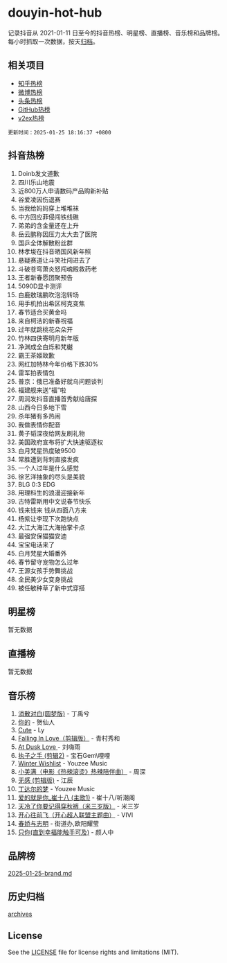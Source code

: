 # douyin-hot-hub

记录抖音从 2021-01-11 日至今的抖音热榜、明星榜、直播榜、音乐榜和品牌榜。每小时抓取一次数据，按天[归档](archives)。

## 相关项目

- [知乎热榜](https://github.com/lonnyzhang423/zhihu-hot-hub)
- [微博热榜](https://github.com/lonnyzhang423/weibo-hot-hub)
- [头条热榜](https://github.com/lonnyzhang423/toutiao-hot-hub)
- [GitHub热榜](https://github.com/lonnyzhang423/github-hot-hub)
- [v2ex热榜](https://github.com/lonnyzhang423/v2ex-hot-hub)


`更新时间：2025-01-25 18:16:37 +0800`

## 抖音热榜

1. Doinb发文道歉
1. 四川乐山地震
1. 近800万人申请数码产品购新补贴
1. 谷爱凌因伤退赛
1. 当我给妈妈穿上堆堆袜
1. 中方回应菲侵闯铁线礁
1. 弟弟的含金量还在上升
1. 岳云鹏称因压力太大去了医院
1. 国乒全体解散粉丝群
1. 林孝埈在抖音晒国风新年照
1. 悬疑赛道让斗笑社闯进去了
1. 斗破苍穹萧炎怒闯魂殿救药老
1. 王者新春愿团聚预告
1. 5090D显卡测评
1. 白鹿敖瑞鹏吹泡泡转场
1. 用手机拍出希区柯克变焦
1. 春节适合买黄金吗
1. 来自柯洁的新春祝福
1. 过年就跳桃花朵朵开
1. 竹林四侠寄明月新年版
1. 净渊成全白烁和梵樾
1. 霸王茶姬致歉
1. 网红加特林今年价格下跌30%
1. 雷军拍表情包
1. 普京：俄已准备好就乌问题谈判
1. 福建舰来送“福”啦
1. 周润发抖音直播首秀献给唐探
1. 山西今日多地下雪
1. 杀年猪有多热闹
1. 我做表情你配音
1. 黄子韬深夜给网友刷礼物
1. 美国政府宣布将扩大快速驱逐权
1. 白月梵星热度破9500
1. 常胜遭到背刺直接发疯
1. 一个人过年是什么感觉
1. 徐艺洋抽象的尽头是美貌
1. BLG 0:3 EDG
1. 用理科生的浪漫迎接新年
1. 古特雷斯用中文说春节快乐
1. 钱来钱来 钱从四面八方来
1. 杨紫让李现下次跑快点
1. 大江大海江大海拍掌卡点
1. 最强安保猫猫安迪
1. 宝宝电话来了
1. 白月梵星大婚番外
1. 春节留守宠物怎么过年
1. 王源女孩手势舞挑战
1. 全民美少女变身挑战
1. 被任敏种草了新中式穿搭

## 明星榜

暂无数据

## 直播榜

暂无数据

## 音乐榜

1. [消散对白(圆梦版)](https://sf5-hl-cdn-tos.douyinstatic.com/obj/tos-cn-ve-2774/og4jB5I5IizzoZVAAAzWgBMAsMDWoArfwBOiFs) - 丁禹兮
1. [你的](https://sf5-hl-cdn-tos.douyinstatic.com/obj/tos-cn-ve-2774/oYuIeKf42jB7sEV6B2upMdpYAgfrQWj0FeRegh) - 贺仙人
1. [Cute](https://sf5-hl-cdn-tos.douyinstatic.com/obj/tos-cn-ve-2774/o4IbIzHWKAAB4wsS5qMBRiiAlEBGTpQRNfFvuo) - Ly
1. [Falling In Love（剪辑版）](https://sf6-cdn-tos.douyinstatic.com/obj/tos-cn-ve-2774/o8ajpA8zzgBPahbBIO8AcKGBLJezFCRd1wfP9f) - 青村秀和
1. [ At Dusk  Love ](https://sf5-hl-cdn-tos.douyinstatic.com/obj/tos-cn-ve-2774/o8CrpCf5CaYgI4ZrtQgMQAFEfuGqNnRSDQAPBc) - 刘嗨雨
1. [执子之手 (剪辑2)](https://sf5-hl-cdn-tos.douyinstatic.com/obj/tos-cn-ve-2774/oUoZLQjCc31XzqsBnBQUNgeKtYPBcgbFDwtfcu) - 宝石Gem\哩哩
1. [Winter Wishlist](https://sf5-hl-cdn-tos.douyinstatic.com/obj/tos-cn-ve-2774/oIIgUOeamCFCVAzxN6MFRLIBlLGpUqQxeeHrLE) - Youzee Music
1. [小美满（电影《热辣滚烫》热辣陪伴曲）](https://sf5-hl-cdn-tos.douyinstatic.com/obj/tos-cn-ve-2774/o0GAn2lSgfZIDUgtevCGDQYnFg4CwnrBaxbTZL) - 周深
1. [无感 (剪辑版)](https://sf5-hl-cdn-tos.douyinstatic.com/obj/tos-cn-ve-2774/o0eIsUzJBDlQaQFC5OFlgbMEZC1TFYBftOBn6p) - 江辰
1. [丁达尔的梦](https://sf5-hl-cdn-tos.douyinstatic.com/obj/tos-cn-ve-2774/oMU3WirUZBVQkAC9ccG5P2IQirziZM2RTInUY) - Youzee Music
1. [爱的就是你_崔十八 (主歌1)](https://sf5-hl-cdn-tos.douyinstatic.com/obj/tos-cn-ve-2774/oI5BO5DhFZ6UTcNCnZaOCBLtZ7WIMQGfgnXf5E) - 崔十八/听潮阁
1. [天冷了你要记得穿秋裤（米三岁版）](https://sf5-hl-cdn-tos.douyinstatic.com/obj/tos-cn-ve-2774/oQlIwVIDWiZ6BQilAorS7MA0AgCkQDvcZAdm1) - 米三岁
1. [开心往前飞（开心超人联盟主题曲）](https://sf5-hl-cdn-tos.douyinstatic.com/obj/tos-cn-ve-2774/9d8fb7c82cf1421fb93a9fe925275e0a) - VIVI
1. [春娇与志明](https://sf5-hl-cdn-tos.douyinstatic.com/obj/tos-cn-ve-2774/e530d8fceb7044b39707d7f9ff54add1) - 街道办,欧阳耀莹
1. [只你(直到幸福能触手可及)](https://sf5-hl-cdn-tos.douyinstatic.com/obj/tos-cn-ve-2774/o0lBkRDzFTeaVSUz3ZZSCBVtZ5DIMQGfgmEAuE) - 颜人中

## 品牌榜

[2025-01-25-brand.md](archives/2025-01-25-brand.md)

## 历史归档

[archives](archives)

## License

See the [LICENSE](LICENSE) file for license rights and limitations (MIT).
